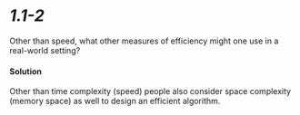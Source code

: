 # *1.1-2*
Other than speed, what other measures of efficiency might one use in a real-world setting?

#### Solution
Other than time complexity (speed) people also consider space complexity (memory space) as well to design an efficient algorithm.